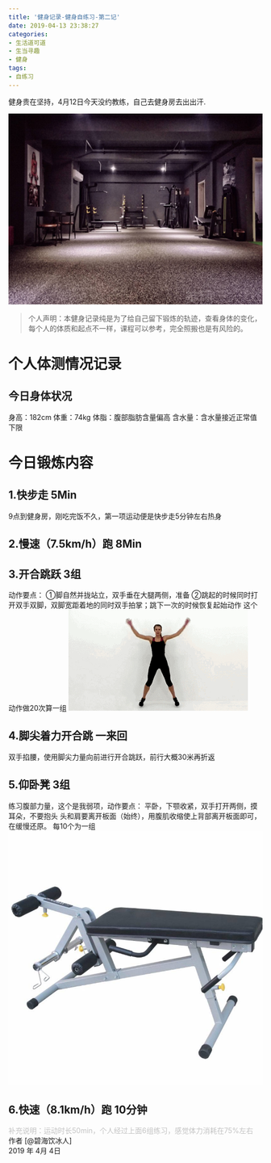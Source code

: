 ```yaml
---
title: '健身记录-健身自练习-第二记'
date: 2019-04-13 23:38:27
categories:
- 生活道可道
- 生当寻趣
- 健身
tags:
- 自练习
---
```





健身贵在坚持，4月12日今天没约教练，自己去健身房去出出汗.

![](https://raw.githubusercontent.com/liruixue/muqiaosite/master/images/life-gym/exercise2-home.jpg)
<!-- more -->
>个人声明：本健身记录纯是为了给自己留下锻炼的轨迹，查看身体的变化，每个人的体质和起点不一样，课程可以参考，完全照搬也是有风险的。

#  个人体测情况记录
##  今日身体状况
身高：182cm
体重：74kg
体脂：腹部脂肪含量偏高
含水量：含水量接近正常值下限
#  今日锻炼内容
##  1.快步走      5Min
9点到健身房，刚吃完饭不久，第一项运动便是快步走5分钟左右热身
##  2.慢速（7.5km/h）跑      8Min 
##  3.开合跳跃     3组
动作要点：
①脚自然并拢站立，双手垂在大腿两侧，准备
②跳起的时候同时打开双手双脚，双脚宽距着地的同时双手拍掌；跳下一次的时候恢复起始动作
这个动作做20次算一组
![](https://raw.githubusercontent.com/liruixue/muqiaosite/master/images/life-gym/class1-jump-papa.gif)
##  4.脚尖着力开合跳  一来回
双手掐腰，使用脚尖力量向前进行开合跳跃，前行大概30米再折返
##  5.仰卧凳  3组
练习腹部力量，这个是我弱项，动作要点：
平卧，下颚收紧，双手打开两侧，摸耳朵，不要抱头
头和肩要离开板面（始终），用腹肌收缩使上背部离开板面即可，在缓慢还原。
每10个为一组
![](https://raw.githubusercontent.com/liruixue/muqiaosite/master/images/life-gym/class2-yangwodeng.jpg)
##  6.快速（8.1km/h）跑  10分钟



<font color=#c3c3c3>补充说明：运动时长50min，个人经过上面6组练习，感觉体力消耗在75%左右</font>
<br/>
作者 [@碧海饮冰人]    
2019 年 4月 4日    



